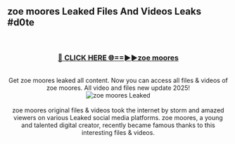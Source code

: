 ## zoe moores Leaked Files And Videos Leaks #d0te
<br>
<div align="center">
<h3><a href="https://watchclip.my.id/zoe moores" rel="nofollow">🔴 CLICK HERE 🌐==►►zoe moores</a></h3>
<br>
Get zoe moores leaked all content. Now you can access all files & videos of zoe moores. All video and files new update 2025!
<br>
<a href="https://watchclip.my.id/zoe moores" rel="nofollow" data-target="animated-image.originalLink"><img src="https://i.ibb.co.com/WyWwxjT/player-gif2.gif" alt="zoe moores Leaked" style="max-width: 100%; display: inline-block;" data-target="animated-image.originalImage"></a>
<br><br>
zoe moores original files & videos took the internet by storm and amazed viewers on various Leaked social media platforms. zoe moores, a young and talented digital creator, recently became famous thanks to this interesting files & videos.
</div>
<br>